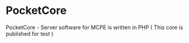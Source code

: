 # PocketCore
PocketCore - Server software for MCPE is written in PHP ( This core is published for test )
